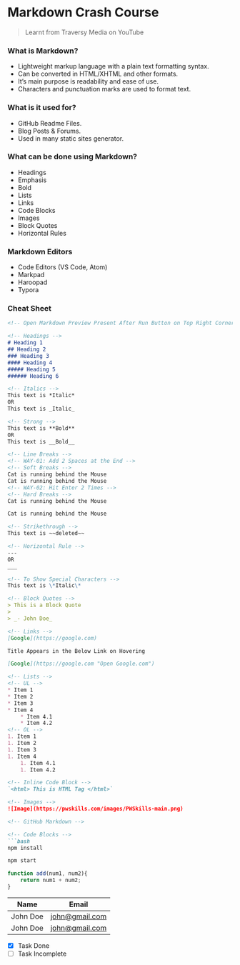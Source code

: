 # Markdown Crash Course

> Learnt from Traversy Media on YouTube
> 

### What is Markdown?

- Lightweight markup language with a plain text formatting syntax.
- Can be converted in HTML/XHTML and other formats.
- It’s main purpose is readability and ease of use.
- Characters and punctuation marks are used to format text.

### What is it used for?

- GitHub Readme Files.
- Blog Posts & Forums.
- Used in many static sites generator.

### What can be done using Markdown?

- Headings
- Emphasis
- Bold
- Lists
- Links
- Code Blocks
- Images
- Block Quotes
- Horizontal Rules

### Markdown Editors

- Code Editors (VS Code, Atom)
- Markpad
- Haroopad
- Typora

### Cheat Sheet

```markdown
<!-- Open Markdown Preview Present After Run Button on Top Right Corner (In VS Code) -->

<!-- Headings -->
# Heading 1
## Heading 2
### Heading 3
#### Heading 4
##### Heading 5
###### Heading 6

<!-- Italics -->
This text is *Italic*
OR
This text is _Italic_

<!-- Strong -->
This text is **Bold**
OR
This text is __Bold__

<!-- Line Breaks -->
<!-- WAY-01: Add 2 Spaces at the End -->
<!-- Soft Breaks -->
Cat is running behind the Mouse  
Cat is running behind the Mouse
<!-- WAY-02: Hit Enter 2 Times -->
<!-- Hard Breaks -->
Cat is running behind the Mouse

Cat is running behind the Mouse

<!-- Strikethrough -->
This text is ~~deleted~~

<!-- Horizontal Rule -->
---
OR
___

<!-- To Show Special Characters -->
This text is \*Italic\*

<!-- Block Quotes -->
> This is a Block Quote
>
> _- John Doe_

<!-- Links -->
[Google](https://google.com)

Title Appears in the Below Link on Hovering

[Google](https://google.com "Open Google.com")

<!-- Lists -->
<!-- UL -->
* Item 1
* Item 2
* Item 3
* Item 4
    * Item 4.1
    * Item 4.2
<!-- OL -->
1. Item 1
1. Item 2
1. Item 3
1. Item 4
    1. Item 4.1
    1. Item 4.2

<!-- Inline Code Block -->
`<html> This is HTML Tag </html>`

<!-- Images -->
![Image](https://pwskills.com/images/PWSkills-main.png)

<!-- GitHub Markdown -->

<!-- Code Blocks -->
```bash
npm install

npm start
```

```javascript
function add(num1, num2){
    return num1 + num2;
}
```

<!-- Tables -->
| Name     | Email          |
|----------|----------------|
| John Doe | john@gmail.com |
| John Doe | john@gmail.com |

<!-- Tasklists -->
<!-- It will show only on GitHub Readme, not here, because Tasklist is GitHub Specific -->

* [x] Task Done
* [ ] Task Incomplete
```